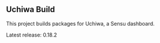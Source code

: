 ## Uchiwa Build

This project builds packages for Uchiwa, a Sensu dashboard.

Latest release: 0.18.2
